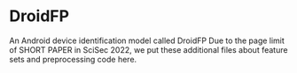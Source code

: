 # DroidFP
An Android device identification model called DroidFP
Due to the page limit of SHORT PAPER in SciSec 2022, we put these additional files about feature sets and preprocessing code here.
